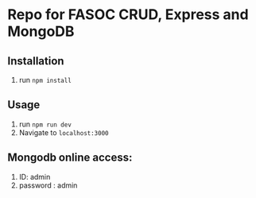 # Repo for FASOC CRUD, Express and MongoDB

## Installation

1. run `npm install` 

## Usage 

1. run `npm run dev`
2. Navigate to `localhost:3000`

## Mongodb online access:
1. ID: admin
2. password : admin
